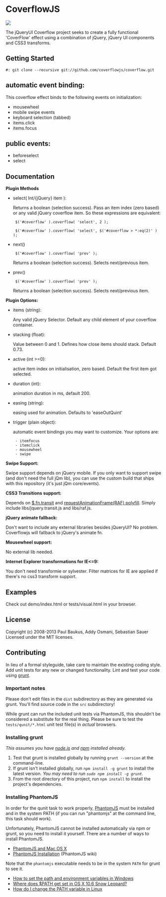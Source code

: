 # CoverflowJS

![](https://raw.github.com/coverflowjs/coverflow/master/demo/img/screenshot.png)

The jQueryUI Coverflow project seeks to create a fully functional 'CoverFlow' effect using a combination of jQuery, jQuery UI components and CSS3 transforms.

## Getting Started

`#: git clone --recursive git://github.com/coverflowjs/coverflow.git`

## automatic event binding:

This coverflow effect binds to the following events on initialization:

 - mousewheel
 - mobile swipe events
 - keyboard selection (tabbed)
 - items.click
 - items.focus

## public events:
 - beforeselect
 - select

## Documentation

**Plugin Methods**

 - select( Int/{jQuery} item ):

    Returns a boolean (selection success). Pass an item index (zero based) or any valid jQuery coverflow item. So these expressions are equivalent:

    ` $('#coverflow' ).coverflow( 'select', 2 );`

    ` $('#coverflow' ).coverflow( 'select', $('#coverflow > *:eq(2)' ) );`

 - next()

    ` $('#coverflow' ).coverflow( 'prev' );`

    Returns a boolean (selection success). Selects next/previous item.

 - prev()

    ` $('#coverflow' ).coverflow( 'prev' );`

    Returns a boolean (selection success). Selects next/previous item.


**Plugin Options:**

 - items (string):

    Any valid jQuery Selector. Default any child element of your coverflow container.

 - stacking (float):

    Value between 0 and 1. Defines how close items should stack. Default 0.73.

 - active (int >=0):

    active item index on initialisation, zero based. Default the first item got selected.

 - duration (int):

    animation duration in ms, default 200.

 - easing (string):

    easing used for animation. Defaults to 'easeOutQuint'

 - trigger (plain object):

    automatic event bindings you may want to customize. Your options are:

        - itemfocus
        - itemclick
        - mousewheel
        - swipe

**Swipe Support:**

Swipe support depends on jQuery mobile. If you only want to support swipe (and don't need the full jQm lib), you can use the custom build that ships with this repository (it's just jQm core/events).

**CSS3 Transitions support:**

Depends on [$.fn.transit](https://github.com/rstacruz/jquery.transit) and [requestAnimationFrame(RAF) polyfill](https://gist.github.com/paulirish/1579671). Simply include libs/jquery.transit.js and libs/raf.js.

**jQuery animate fallback:**

Don't want to include any external libraries besides jQueryUI? No problem. Coverflowjs will fallback to jQuery's animate fn.

**Mousewheel support:**

No external lib needed.

**Internet Explorer transformations for IE<=9:**

You don't need transformie or sylvester. Filter matrices for IE are applied if there's no css3 transform support.

## Examples

Check out demo/index.html or tests/visual.html in your browser.

## License
Copyright (c) 2008-2013 Paul Baukus, Addy Osmani, Sebastian Sauer
Licensed under the MIT licenses.

## Contributing
In lieu of a formal styleguide, take care to maintain the existing coding style. Add unit tests for any new or changed functionality. Lint and test your code using [grunt](https://github.com/cowboy/grunt).

### Important notes
Please don't edit files in the `dist` subdirectory as they are generated via grunt. You'll find source code in the `src` subdirectory!

While grunt can run the included unit tests via PhantomJS, this shouldn't be considered a substitute for the real thing. Please be sure to test the `tests/qunit/*.html` unit test file(s) in _actual_ browsers.

### Installing grunt
_This assumes you have [node.js](http://nodejs.org/) and [npm](http://npmjs.org/) installed already._

1. Test that grunt is installed globally by running `grunt --version` at the command-line.
1. If grunt isn't installed globally, run `npm install -g grunt` to install the latest version. _You may need to run `sudo npm install -g grunt`._
1. From the root directory of this project, run `npm install` to install the project's dependencies.

### Installing PhantomJS

In order for the qunit task to work properly, [PhantomJS](http://www.phantomjs.org/) must be installed and in the system PATH (if you can run "phantomjs" at the command line, this task should work).

Unfortunately, PhantomJS cannot be installed automatically via npm or grunt, so you need to install it yourself. There are a number of ways to install PhantomJS.

* [PhantomJS and Mac OS X](http://ariya.ofilabs.com/2012/02/phantomjs-and-mac-os-x.html)
* [PhantomJS Installation](http://code.google.com/p/phantomjs/wiki/Installation) (PhantomJS wiki)

Note that the `phantomjs` executable needs to be in the system `PATH` for grunt to see it.

* [How to set the path and environment variables in Windows](http://www.computerhope.com/issues/ch000549.htm)
* [Where does $PATH get set in OS X 10.6 Snow Leopard?](http://superuser.com/questions/69130/where-does-path-get-set-in-os-x-10-6-snow-leopard)
* [How do I change the PATH variable in Linux](https://www.google.com/search?q=How+do+I+change+the+PATH+variable+in+Linux)
